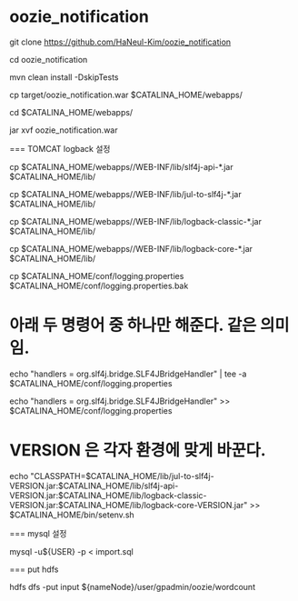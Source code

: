 # oozie_notification

git clone https://github.com/HaNeul-Kim/oozie_notification

cd oozie_notification

mvn clean install -DskipTests

cp target/oozie_notification.war $CATALINA_HOME/webapps/<APP>

cd $CATALINA_HOME/webapps/<APP>

jar xvf oozie_notification.war

=== TOMCAT logback 설정

cp $CATALINA_HOME/webapps/<APP>/WEB-INF/lib/slf4j-api-*.jar $CATALINA_HOME/lib/

cp $CATALINA_HOME/webapps/<APP>/WEB-INF/lib/jul-to-slf4j-*.jar $CATALINA_HOME/lib/

cp $CATALINA_HOME/webapps/<APP>/WEB-INF/lib/logback-classic-*.jar $CATALINA_HOME/lib/

cp $CATALINA_HOME/webapps/<APP>/WEB-INF/lib/logback-core-*.jar $CATALINA_HOME/lib/

cp $CATALINA_HOME/conf/logging.properties $CATALINA_HOME/conf/logging.properties.bak

# 아래 두 명령어 중 하나만 해준다. 같은 의미임.
echo "handlers = org.slf4j.bridge.SLF4JBridgeHandler" | tee -a $CATALINA_HOME/conf/logging.properties

echo "handlers = org.slf4j.bridge.SLF4JBridgeHandler" >> $CATALINA_HOME/conf/logging.properties

# VERSION 은 각자 환경에 맞게 바꾼다.
echo "CLASSPATH=\$CATALINA_HOME/lib/jul-to-slf4j-VERSION.jar:\$CATALINA_HOME/lib/slf4j-api-VERSION.jar:\$CATALINA_HOME/lib/logback-classic-VERSION.jar:\$CATALINA_HOME/lib/logback-core-VERSION.jar" >> $CATALINA_HOME/bin/setenv.sh

=== mysql 설정

mysql -u${USER} -p < import.sql

=== put hdfs

hdfs dfs -put input ${nameNode}/user/gpadmin/oozie/wordcount
